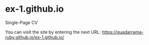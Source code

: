 # ex-1.github.io
Single-Page CV

You can visit the site by entering the next URL:
https://guadarrama-ruby.github.io/ex-1.github.io/
